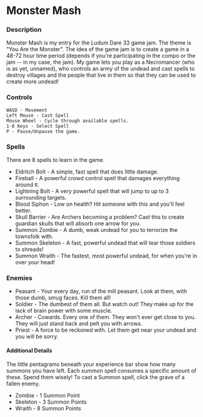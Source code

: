 # Monster Mash

### Description
Monster Mash is my entry for the Ludum Dare 33 game jam. The theme is "You Are the Monster".
The idea of the game jam is to create a game in a 48-72 hour time period (depends if you're
participating in the compo or the jam -- in my case, the jam). My game lets you play as a Necromancer
(who is as yet, unnamed), who controls an army of the undead and cast spells to destroy villages and
the people that live in them so that they can be used to create more undead!

### Controls
```
WASD - Movement
Left Mouse - Cast Spell
Mouse Wheel - Cycle through available spells.
1-8 Keys - Select Spell
P - Pause/Unpause the game.
```

### Spells
There are 8 spells to learn in the game.
- Eldritch Bolt - A simple, fast spell that does little damage.
- Fireball - A powerful crowd control spell that damages everything around it.
- Lightning Bolt - A very powerful spell that will jump to up to 3 surrounding targets.
- Blood Siphon - Low on health? Hit someone with this and you'll feel better.
- Skull Barrier - Are Archers becoming a problem? Cast this to create guardian skulls that will absorb one arrow for you.
- Summon Zombie - A dumb, weak undead for you to terrorize the townsfolk with.
- Summon Skeleton - A fast, powerful undead that will tear those soldiers to shreads!
- Summon Wraith - The fastest, most powerful undead, for when you're in over your head!

### Enemies
- Peasant - Your every day, run of the mill peasant. Look at them, with those dumb, smug faces. Kill them all!
- Soldier - The dumbest of them all. But watch out! They make up for the lack of brain power with some muscle.
- Archer - Cowards. Every one of them. They won't ever get close to you. They will just stand back and pelt you with arrows.
- Priest - A force to be reckoned with. Let them get near your undead and you will be sorry.

#### Additional Details
The little pentagrams beneath your experience bar show how many summons you have left. Each summon spell consumes a specific amount of these. Spend them wisely! To cast a Summon spell, click the grave of a fallen enemy.

- Zombie - 1 Summon Point
- Skeleton - 3 Summon Points
- Wraith - 8 Summon Points
